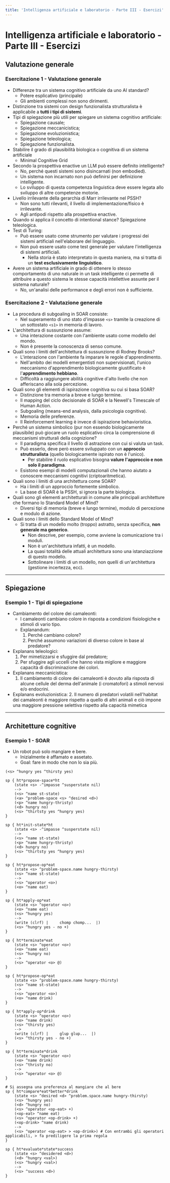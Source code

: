 ```yaml
---
title: 'Intelligenza artificiale e laboratorio - Parte III - Esercizi'
---
```


# Intelligenza artificiale e laboratorio - Parte III - Esercizi

## Valutazione generale

### Esercitazione 1 - Valutazione generale

- Differenze tra un sistema cognitivo artificiale da uno AI standard?
    - Potere esplicativo (principale)
    - Gli ambienti complessi non sono dirimenti.
- Distinzione tra sistemi con design funzionalista strutturalista è applicabile a **tutti i tipi di sistemi**.
- Tipi di spiegazione più utili per spiegare un sistema cognitivo artificiale:
    - Spiegazione causale;
    - Spiegazione meccanicistica;
    - Spiegazione evoluzionistica;
    - Spiegazione teleologica;
    - Spiegazione funzionalista.
- Stabilire il grado di plausibilità biologica o cognitiva di un sistema artificiale
    - Minimal Cognitive Grid
- Secondo la prospettiva enactive un LLM può essere definito intelligente?
    - No, perché questi sistemi sono disincarnati (non embodied).
    - Un sistema non incarnato non può definirsi per definizione intelligente.
    - Lo sviluppo di questa competenza linguistica deve essere legata allo sviluppo di altre competenze motorie.
- Livello irrilevante della gerarchia di Marr irrilevante nel PSSH?
    - Non sono tutti rilevanti, il livello di implementazione/fisico è irrilevante.
    - Agli antipodi rispetto alla prospettiva enactive.
- Quando si applica il concetto di intentional stance? Spiegazione teleologica.
- Test di Turing:
    - Può essere usato come strumento per valutare i progressi dei sistemi artificiali nell'elaborare del linguaggio.
    - Non può essere usato come test generale per valutare l'intelligenza di sistemi artificiali.
        - Nella storia è stato interpretato in questa maniera, ma si tratta di un **test esclusivamente linguistico**.
- Avere un sistema artificiale in grado di ottenere lo stesso comportamento di uno naturale in un task intelligente ci permette di attribuire a questo sistema le stesse capacità intellettive assunte per il sistema naturale?
    - No, un'analisi delle performance e degli errori non è sufficiente.

### Esercitazione 2 - Valutazione generale

- La procedura di subgoaling in SOAR consiste:
    - Nel superamento di uno stato d'impasse `<s>` tramite la creazione di un sottostato `<s1>` in memoria di lavoro.
- L'architettura di sussunzione assume:
    - Una interazione costante con l'ambiente usato come modello del mondo.
    - Non è presente la conoscenza di senso comune.
- Quali sono i limiti dell'architettura di sussunzione di Rodney Brooks?
    - L'interazione con l'ambiente fa imparare le regole d'apprendimento.
    - Nell'ambito dei modelli emergentisti non supervisionati, l'unico meccanismo d'apprendimento biologicamente giustificato è l'**apprendimento hebbiano**.
    - Difficoltà a raggiungere abilità cognitive d'alto livello che non afferiscano alla sola percezione.
- Quali sono gli elementi di ispirazione cognitiva su cui si basa SOAR?
    - Distinzione tra memoria a breve e lungo termine.
    - Il mapping del ciclo decisionale di SOAR e la Newell's Timescale of Human Action.
    - Subgoaling (means-end analysis, dalla psicologia cognitiva).
    - Memoria delle preferenze.
    - Il Reinforcement learning è invece di ispirazione behavioristica.
- Perché un sistema simbolico (pur non essendo biologicamente plausibile) può giocare un ruolo esplicativo circa la comprensione di meccanismi strutturali della cognizione?
    - Il paradigma specifica il livello di astrazione con cui si valuta un task.
    - Può esserlo, deve però essere sviluppato con un **approccio strutturalista** (quello biologicamente ispirato non è l'unico).
        - Per stabilire il ruolo esplicativo bisogna **valure l'approccio e non solo il paradigma**.
    - Esistono esempi di modelli computazionali che hanno aiutato a conoscere meccanismi cognitivi (criptoaritmetica).
- Quali sono i limiti di una architettura come SOAR?
    - Ha i limiti di un approccio fortemente simbolico.
    - La base di SOAR è la PSSH, si ignora la parte biologica.
- Quali sono gli elementi architetturali in comune alle principali architetture che formano lo Standard Model of Mind?
    - Diversi tipi di memoria (breve e lungo termine), modulo di percezione e modulo di azione.
- Quali sono i limiti dello Standard Model of Mind?
    - Si tratta di un modello molto (troppo) astratto, senza specifica, **non generale ma generico**.
        - Non descrive, per esempio, come avviene la comunicazione tra i moduli.
        - Non è un'architettura infatti, è un modello.
        - La quasi totalità delle attuali architettura sono una istanziazzione di questo modello.
        - Sottolineare i limiti di un modello, non quelli di un'architettura (gestione incertezza, ecc).

-----

## Spiegazione

### Esempio 1 - Tipi di spiegazione

- Cambiamento del colore dei camaleonti:
    - I camaleonti cambiano colore in risposta a condizioni fisiologiche e stimoli di vario tipo.
    - Explanandum:
        1. Perché cambiano colore?
        2. Perché assumono variazioni di diverso colore in base al predatore?
- Explanans teleologici:
    1. Per mimetizzarsi e sfuggire dal predatore; 
    2. Per sfuggire agli uccelli che hanno vista migliore e maggiore capacità di discriminazione dei colori.
- Explanans meccanicistica:
    1. Il cambiamento di colore dei camaleonti è dovuto alla risposta di alcune cellule del derma dell'animale (i cromatofori) a stimoli nervosi e/o endocrini.
- Explanans evoluzionistica:
    2. Il numero di predatori volatili nell'habitat dei camaleonti è maggiore rispetto a quello di altri animali e ciò impone una maggiore pressione selettiva rispetto alla capacità mimetica

-----

## Architetture cognitive

### Esempio 1 - SOAR

- Un robot può solo mangiare e bere.
    - Inizialmente è affamato e assetato.
    - Goal: fare in modo che non lo sia più.

```
(<s> ^hungry yes ^thirsty yes)

sp { ht*propose-space*ht 
    (state <s> -^impasse ^susperstate nil)
    -->
    (<s> ^name st-state)
    (<a> ^problem-space <s> ^desired <d>)
    (<p> ^name hungry-thristy)
    (<d> hungry no)
    (<s> ^thirtsty yes ^hungry yes)
}

sp { ht*init-state*ht 
    (state <s> -^impasse ^susperstate nil)
    -->
    (<s> ^name st-state)
    (<p> ^name hungry-thristy)
    (<d> hungry no)
    (<s> ^thirtsty yes ^hungry yes)
}

sp { ht*propose-op*eat
    (state <s> ^problem-space.name hungry-thirsty)
    (<s> ^name st-state)
    -->
    (<s> ^operator <o>)
    (<o> ^name eat)
}

sp { ht*apply-op*eat
    (state <s> ^operator <o>)
    (<o> ^name eat)
    (<s> ^hungry yes)
    -->
    (write (clrf) |     chomp chomp...  |)
    (<s> ^hungry yes - no +)
}

sp { ht*terminate*eat
    (state <s> ^operator <o>)
    (<o> ^name eat)
    (<s> ^hungry no)
    -->
    (<s> ^operator <o> @)
}

sp { ht*propose-op*eat
    (state <s> ^problem-space.name hungry-thirsty)
    (<s> ^name st-state)
    -->
    (<s> ^operator <o>)
    (<o> ^name drink)
}

sp { ht*apply-op*drink
    (state <s> ^operator <o>)
    (<o> ^name drink)
    (<s> ^thirsty yes)
    -->
    (write (clrf) |     glup glup...  |)
    (<s> ^thirsty yes - no +)
}

sp { ht*terminate*drink
    (state <s> ^operator <o>)
    (<o> ^name drink)
    (<s> ^thristy no)
    -->
    (<s> ^operator <o> @)
}

# Si assegna una preferenza al mangiare che al bere
sp { ht*compare*eat*better*drink
    (state <s> ^desired <d> ^problem.space.name hungry-thirsty)
    (<s> ^hungry yes)
    (<d> ^hungry no)
    (<s> ^operator <op-eat> +)
    (<op-eat> ^name eat)
    (<s> ^operator <op-drink> +)
    (<op-drink> ^name drink)
    -->
    (<s> ^operator <op-eat> > <op-drink>) # Con entrambi gli operatori applicabili, > fa prediligere la prima regola
}

sp { ht*evaluate*state*success
    (state <s> ^desidered <d>)
    (<d> ^hungry <val>)
    (<s> ^hungry <val>)
    -->
    (<s> ^success <d>)
}
```
